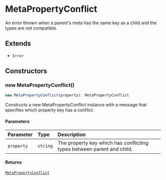 # MetaPropertyConflict

An error thrown when a parent's meta has the same key as a child and the types are not compatible.

## Extends

- `Error`

## Constructors

### new MetaPropertyConflict()

```ts
new MetaPropertyConflict(property): MetaPropertyConflict
```

Constructs a new MetaPropertyConflict instance with a message that specifies which property key has a conflict.

#### Parameters

| Parameter | Type | Description |
| :------ | :------ | :------ |
| `property` | `string` | The property key which has conflicting types between parent and child. |

#### Returns

[`MetaPropertyConflict`](MetaPropertyConflict)
